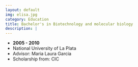 ```yaml
---
layout: default
img: elisa.jpg
category: Education
title: Bachelor's in Biotechnology and molecular biology
description: |
---
```


* __2005 - 2010__
* National University of La Plata
* Advisor: Maria Laura Garcia
* Scholarship from: CIC



